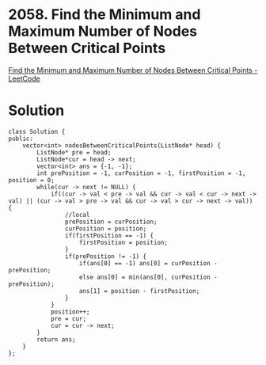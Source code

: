 # 2058. Find the Minimum and Maximum Number of Nodes Between Critical Points

[Find the Minimum and Maximum Number of Nodes Between Critical Points - LeetCode](https://leetcode.com/problems/find-the-minimum-and-maximum-number-of-nodes-between-critical-points/?envType=daily-question&envId=2024-07-05)

# Solution
```
class Solution {
public:
    vector<int> nodesBetweenCriticalPoints(ListNode* head) {
        ListNode* pre = head; 
        ListNode*cur = head -> next;
        vector<int> ans = {-1, -1};
        int prePosition = -1, curPosition = -1, firstPosition = -1, position = 0;
        while(cur -> next != NULL) {
            if((cur -> val < pre -> val && cur -> val < cur -> next -> val) || (cur -> val > pre -> val && cur -> val > cur -> next -> val)) {
                //local
                prePosition = curPosition;
                curPosition = position;
                if(firstPosition == -1) {
                    firstPosition = position;
                }
                if(prePosition != -1) {
                    if(ans[0] == -1) ans[0] = curPosition - prePosition;
                    else ans[0] = min(ans[0], curPosition - prePosition);
                    ans[1] = position - firstPosition;
                }
            }
            position++;
            pre = cur;
            cur = cur -> next;
        }
        return ans;
    }
};
```